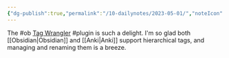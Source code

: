 ```yaml
---
{"dg-publish":true,"permalink":"/10-dailynotes/2023-05-01/","noteIcon":"2","created":"","updated":""}
---
```


The #ob [Tag Wrangler](https://publish.obsidian.md/hub/02+-+Community+Expansions/02.05+All+Community+Expansions/Plugins/tag-wrangler) #plugin is such a delight. I'm so glad both [[Obsidian\|Obsidian]] and [[Anki\|Anki]] support hierarchical tags, and managing and renaming them is a breeze.
